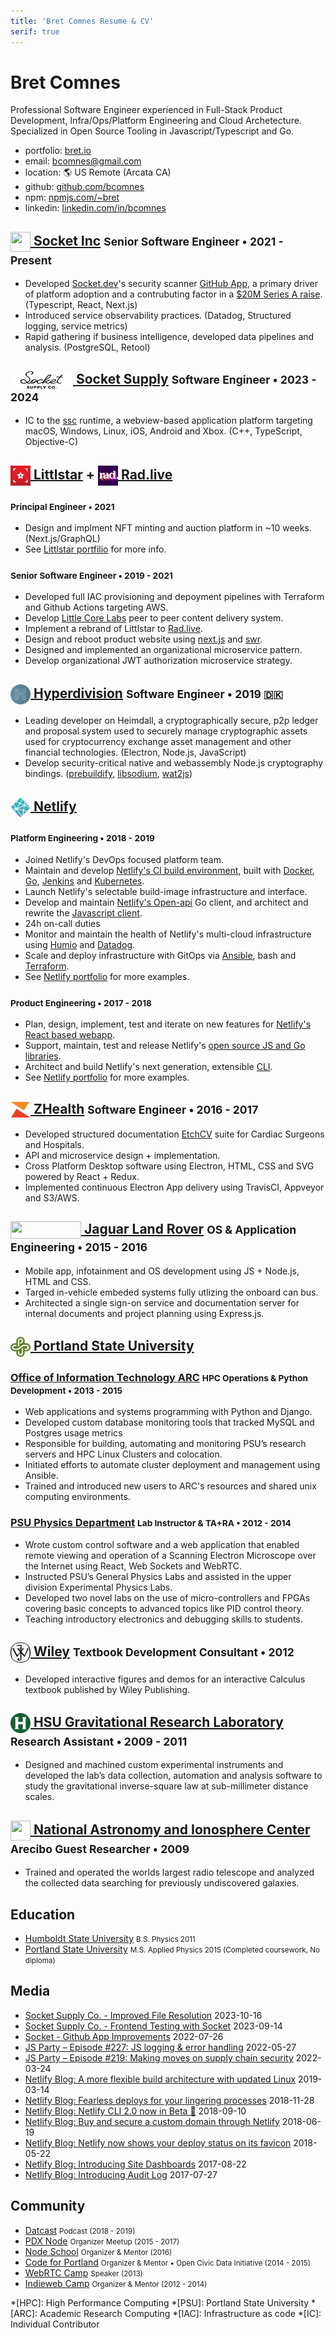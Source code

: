 ```yaml
---
title: 'Bret Comnes Resume & CV'
serif: true
---
```

# Bret Comnes

Professional Software Engineer experienced in Full-Stack Product Development, Infra/Ops/Platform Engineering and Cloud Archetecture. Specialized in Open Source Tooling in Javascript/Typescript and Go.

- <span class="subdue">portfolio:</span> [bret.io](https://bret.io)
- <span class="subdue">email:</span> [bcomnes@gmail.com](mailto:bcomnes+website@gmail.com)
- <span class="subdue">location:</span> 🌎 US Remote (Arcata CA)
- <span class="subdue">github:</span> [github.com/bcomnes](https://github.com/bcomnes)
- <span class="subdue">npm:</span> [npmjs.com/~bret](https://www.npmjs.com/~bret)
- <span class="subdue">linkedin:</span> [linkedin.com/in/bcomnes](https://www.linkedin.com/in/bcomnes/)

<h2>
  <a class="job-logo" id="socket-dev" href="#socket-dev">
    <img style="display: inline-block; vertical-align: middle" height="32" width="32" src="img/socket-dev.png">
  </a>
  <a href="https://socket.dev">Socket Inc</a>
  <small>Senior Software Engineer • 2021 - Present</small>
</h2>

- Developed [Socket.dev](https://socket.dev)'s security scanner [GitHub App](https://github.com/apps/socket-security), a primary driver of platform adoption and a contrubuting factor in a [$20M Series A raise](https://socket.dev/blog/series-a). (Typescript, React, Next.js)
- Introduced service observability practices. (Datadog, Structured logging, service metrics)
- Rapid gathering if business intelligence, developed data pipelines and analysis. (PostgreSQL, Retool)

<h2>
  <a class="job-logo" id="socket-supply" href="#socket-supply">
    <img class="dark-icon" style="display: inline-block; vertical-align: middle" height="28" width="100" src="img/socket-supply.svg">
  </a>
  <a href="https://socketsupply.co">Socket Supply</a>
  <small>Software Engineer • 2023 - 2024</small>
</h2>

- IC to the [ssc](https://github.com/socketsupply/socket) runtime, a webview-based application platform targeting macOS, Windows, Linux, iOS, Android and Xbox. (C++, TypeScript, Objective-C)

<h2>
  <a class="job-logo" id="littlstar" href="#littlstar">
    <img style="display: inline-block; vertical-align: middle" height="32" width="32" src="img/littlstar-logo.svg">
  </a>
  <a href="https://littlstar.info">Littlstar</a>
  +
  <a class="job-logo" id="rad" href="#rad">
    <img style="display: inline-block; vertical-align: middle" height="32" width="32" src="img/rad.svg">
  </a>
  <a href="https://rad.live">Rad.live</a>
</h2>

<h3>
  <small>Principal Engineer • 2021</small>
</h3>

- Design and implment NFT minting and auction platform in \~10 weeks. (Next.js/GraphQL)
- See [Littlstar portfilio](https://bret.io/jobs/littlstar/) for more info.

<h3>
  <small>Senior Software Engineer • 2019 - 2021</small>
</h3>

- Developed full IAC provisioning and depoyment pipelines with Terraform and Github Actions targeting AWS.
- Develop [Little Core Labs](https://github.com/little-core-labs) peer to peer content delivery system.
- Implement a rebrand of Littlstar to [Rad.live](https://rad.live).
- Design and reboot product website using [next.js](https://nextjs.org) and [swr](https://swr.vercel.app).
- Designed and implemented an organizational microservice pattern.
- Develop organizational JWT authorization microservice strategy.

<h2>
  <a class="job-logo" id="hyperdivision" href="#hyperdivision">
    <img style="display: inline-block; vertical-align: middle" height="32" width="32" src="img/hyperdivision-logo.svg">
  </a>
  <a href="https://archive.ph/m8Igr">Hyperdivision</a>
  <small>Software Engineer • 2019 🇩🇰</small>
</h2>

- Leading developer on Heimdall, a cryptographically secure, p2p ledger and proposal system used to securely manage cryptographic assets used for cryptocurrency exchange asset management and other financial technologies. (Electron, Node.js, JavaScript)
- Develop security-critical native and webassembly Node.js cryptography bindings. ([prebuildify](https://github.com/prebuild/prebuildify), [libsodium](https://github.com/sodium-friends/sodium-native), [wat2js](https://github.com/mafintosh/wat2js))

<h2>
  <a class="job-logo" class="job-logo" id="netlify-platform" href="#netlify-platform">
    <img style="display: inline-block; vertical-align: middle" height="32" width="32" src="img/netlify.svg">
  </a>
  <a href="https://www.netlify.com">Netlify</a>
</h2>

<h3>
  <small>Platform Engineering • 2018 - 2019</small>
</h3>

- Joined Netlify's DevOps focused platform team.
- Maintain and develop [Netlify's CI build environment](https://www.netlify.com/docs/continuous-deployment/), built with [Docker](https://www.docker.com), [Go](https://golang.org), [Jenkins](https://jenkins.io) and [Kubernetes](https://kubernetes.io).
- Launch Netlify's selectable build-image infrastructure and interface.
- Develop and maintain [Netlify's Open-api](https://github.com/netlify/open-api) Go client, and architect and rewrite the [Javascript client](https://github.com/netlify/js-client).
- 24h on-call duties
- Monitor and maintain the health of Netlify's multi-cloud infrastructure using [Humio](http://humio.com) and [Datadog](https://www.datadoghq.com).
- Scale and deploy infrastructure with GitOps via [Ansible](https://www.ansible.com), bash and [Terraform](http://terraform.io).
- See [Netlify portfolio](/jobs/netlify/#platform) for more examples.

<h3>
  <small>Product Engineering • 2017 - 2018</small>
</h3>

- Plan, design, implement, test and iterate on new features for [Netlify's React based webapp](https://app.netlify.com).
- Support, maintain, test and release Netlify's [open source JS and Go libraries](https://github.com/netlify).
- Architect and build Netlify's next generation, extensible [CLI](https://github.com/netlify/cli).
- See [Netlify portfolio](/jobs/netlify/#product) for more examples.

<h2>
  <a class="job-logo" id="zhealth" href="#zhealth">
    <img style="display: inline-block; vertical-align: middle" height="25" width="32" src="img/zhealth.svg">
  </a>
  <a href="http://www.zhealthconsulting.com">ZHealth</a>
  <small>Software Engineer • 2016 - 2017</small>
</h2>

- Developed structured documentation [EtchCV](https://zhealthdocumentation.com/etch-suite/) suite for Cardiac Surgeons and Hospitals.
- API and microservice design + implementation.
- Cross Platform Desktop software using Electron, HTML, CSS and SVG powered by React + Redux.
- Implemented continuous Electron App delivery using TravisCI, Appveyor and S3/AWS.

<h2>
  <a class="job-logo" id="jlr" href="#jlr">
    <img style="display: inline-block; vertical-align: middle" height="28" width="113" src="img/jlr.png">
  </a>
  <a href="https://www.jaguarlandrover.com">Jaguar Land Rover</a>
  <small>OS & Application Engineering • 2015 - 2016</small>
</h2>

- Mobile app, infotainment and OS development using JS + Node.js, HTML and CSS.
- Targed in-vehicle embeded systems fully utlizing the onboard can bus.
- Architected a single sign-on service and documentation server for internal documents and project planning using Express.js.

<h2>
  <a class="job-logo" id="psu" href="#psu">
    <img style="display: inline-block; vertical-align: middle" height="32" width="32" src="img/psu.svg">
  </a>
  <a href="https://www.pdx.edu/">Portland State University</a>
</h2>

<h3>
  <a href="https://www.pdx.edu/oit/research-computing">Office of Information Technology ARC</a>
  <small>HPC Operations & Python Development • 2013 - 2015</small>
</h3>

- Web applications and systems programming with Python and Django.
- Developed custom database monitoring tools that tracked MySQL and Postgres usage metrics
- Responsible for building, automating and monitoring PSU’s research servers and HPC Linux Clusters and colocation.
- Initiated efforts to automate cluster deployment and management using Ansible.
- Trained and introduced new users to ARC's resources and shared unix computing environments.

<h3>
  <a href="http://www.pdx.edu/physics/">PSU Physics Department</a>
  <small>Lab Instructor & TA+RA • 2012 - 2014</small>
</h3>

- Wrote custom control software and a web application that enabled remote viewing and operation of a Scanning Electron Microscope over the Internet using React, Web Sockets and WebRTC.
- Instructed PSU’s General Physics Labs and assisted in the upper division Experimental Physics Labs.
- Developed two novel labs on the use of micro-controllers and FPGAs covering basic concepts to
advanced topics like PID control theory.
- Teaching introductory electronics and debugging skills to students.

<h2>
  <a class="job-logo" id="wiley" href="#wiley">
    <img class="dark-icon" style="display: inline-block; vertical-align: middle" height="32" width="32" src="img/wiley.svg">
  </a>
  <a href="https://www.wiley.com/en-us">Wiley</a>
  <small>Textbook Development Consultant • 2012</small>
</h2>

- Developed interactive figures and demos for an interactive Calculus textbook published by Wiley Publishing.

<h2>
  <a class="job-logo" id="wiley" href="#wiley">
    <img style="display: inline-block; vertical-align: middle" height="32" width="32" src="img/hsu.svg">
  </a>
  <a href="http://www2.humboldt.edu/physics/gravitational-lab.html">HSU Gravitational Research Laboratory</a>
  <small>Research Assistant • 2009 - 2011</small>
</h2>

- Designed and machined custom experimental instruments and developed the lab’s data collection, automation and analysis software to study the gravitational inverse-square law at sub-millimeter distance scales.

<h2>
  <a class="job-logo" id="naic" href="#naic">
    <img style="display: inline-block; vertical-align: middle" height="32" width="32" src="img/naic.png">
  </a>
  <a href="https://egg.astro.cornell.edu/index.php/">National Astronomy and Ionosphere Center</a>
  <small>Arecibo Guest Researcher • 2009</small>
</h2>

- Trained and operated the worlds largest radio telescope and analyzed the collected data searching for previously undiscovered galaxies.

## Education

- [Humboldt State University](http://www2.humboldt.edu/physics/) <small class="subdue">B.S. Physics 2011 </small>
- [Portland State University](http://www.pdx.edu/physics/) <small class="subdue">M.S. Applied Physics 2015 (Completed coursework, No diploma)</small>

## Media

- [Socket Supply Co. - Improved File Resolution](https://socketsupply.co/blog/improved-file-resolution/) 2023-10-16
- [Socket Supply Co. - Frontend Testing with Socket](https://socketsupply.co/blog/frontend-testing-with-socket/) 2023-09-14
- [Socket - Github App Improvements](https://socket.dev/blog/github-app-improvements) 2022-07-26
- [JS Party – Episode #227: JS logging & error handling](https://changelog.com/jsparty/219) 2022-05-27
- [JS Party – Episode #219: Making moves on supply chain security](https://changelog.com/jsparty/219) 2022-03-24
- [Netlify Blog: A more flexible build architecture with updated Linux](https://www.netlify.com/blog/2019/03/14/a-more-flexible-build-architecture-with-updated-linux/) 2019-03-14
- [Netlify Blog: Fearless deploys for your lingering processes](https://www.netlify.com/blog/2018/11/28/fearless-deploys-for-your-lingering-processes/) 2018-11-28
- [Netlify Blog: Netlify CLI 2.0 now in Beta 🎉](https://www.netlify.com/blog/2018/09/10/netlify-cli-2.0-now-in-beta/) 2018-09-10
- [Netlify Blog: Buy and secure a custom domain through Netlify](https://www.netlify.com/blog/2018/06/19/buy-and-secure-a-custom-domain-through-netlify/) 2018-06-19
- [Netlify Blog: Netlify now shows your deploy status on its favicon](https://www.netlify.com/blog/2018/05/22/netlify-now-shows-your-deploy-status-on-its-favicon/) 2018-05-22
- [Netlify Blog: Introducing Site Dashboards](https://www.netlify.com/blog/2017/08/22/introducing-site-dashboards/) 2017-08-22
- [Netlify Blog: Introducing Audit Log](https://www.netlify.com/blog/2017/07/27/introducing-audit-log/) 2017-07-27

## Community

- [Datcast](https://dat-cast.hashbase.io) <small class="subdue">Podcast (2018 - 2019)</small>
- [PDX Node](https://www.meetup.com/pdxnode/) <small class="subdue">Organizer Meetup (2015 - 2017)</small>
- [Node School](https://nodeschool.io) <small class="subdue">Organizer & Mentor (2016)</small>
- [Code for Portland](http://www.codeforportland.org) <small class="subdue">Organizer & Mentor • Open Civic Data Initiative (2014 - 2015)</small>
- [WebRTC Camp](https://twitter.com/WebRTCCamp) <small class="subdue">Speaker (2013)</small>
- [Indieweb Camp](https://indieweb.org) <small class="subdue">Organizer & Mentor (2012 - 2014)</small>

*[HPC]: High Performance Computing
*[PSU]: Portland State University
*[ARC]: Academic Research Computing
*[IAC]: Infrastructure as code
*[IC]: Individual Contributor
